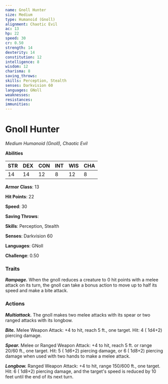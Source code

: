 ```yaml
---
name: Gnoll Hunter
size: Medium
type: Humanoid (Gnoll)
alignment: Chaotic Evil
ac: 13
hp: 22
speed: 30
cr: 0.50
strength: 14
dexterity: 14
constitution: 12
intelligence: 8
wisdom: 12
charisma: 8
saving_throws: 
skills: Perception, Stealth
senses: Darkvision 60
languages: GNoll
weaknesses:
resistances:
immunities:
---
```


# Gnoll Hunter

*Medium Humanoid (Gnoll), Chaotic Evil*

**Abilities**

| STR | DEX | CON | INT | WIS | CHA |
| --- | --- | --- | --- | --- | --- |
| 14 | 14 | 12 | 8 | 12 | 8 |

**Armor Class**: 13

**Hit Points**: 22

**Speed**: 30

**Saving Throws**: 

**Skills**: Perception, Stealth

**Senses**: Darkvision 60

**Languages**: GNoll

**Challenge**: 0.50


### Traits
***Rampage.*** When the gnoll reduces a creature to 0 hit points with a melee attack on its turn, the gnoll can take a bonus action to move up to half its speed and make a bite attack.


### Actions
***Multiattack.*** The gnoll makes two melee attacks with its spear or two ranged attacks with its longbow.

***Bite.*** Melee Weapon Attack:  +4 to hit, reach 5 ft., one target. Hit: 4 ( 1d4+2) piercing damage.

***Spear.*** Melee or Ranged Weapon Attack:  +4 to hit, reach 5 ft. or range 20/60 ft., one target. Hit: 5 ( 1d6+2) piercing damage, or 6 ( 1d8+2) piercing damage when used with two hands to make a melee attack.

***Longbow.*** Ranged Weapon Attack:  +4 to hit, range 150/600 ft., one target. Hit: 6 ( 1d8+2) piercing damage, and the target's speed is reduced by 10 feet until the end of its next turn.

